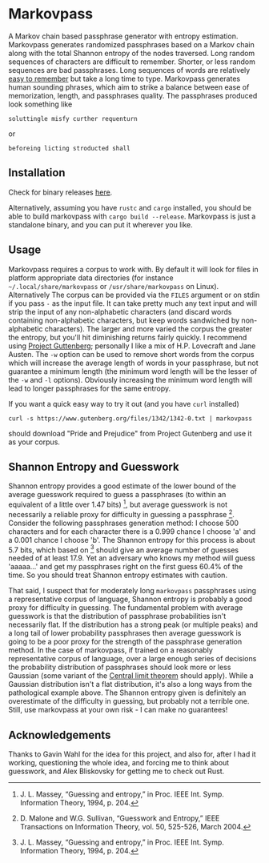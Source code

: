 Markovpass
==========

A Markov chain based passphrase generator with entropy estimation.
Markovpass generates randomized passphrases based on a Markov chain along
with the total Shannon entropy of the nodes traversed. Long random sequences of
characters are difficult to remember. Shorter, or less random sequences are bad
passphrases. Long sequences of words are relatively [easy to
remember](https://xkcd.com/936/) but take a long time to type.  Markovpass
generates human sounding phrases, which aim to strike a balance between ease of
memorization, length, and passphrases quality. The passphrases produced look
something like

    soluttingle misfy curther requenturn

or

    beforeing licting stroducted shall

Installation
------------

Check for binary releases
[here](https://github.com/julianandrews/markovpass/releases/).

Alternatively, assuming you have `rustc` and `cargo` installed, you should be
able to build markovpass with `cargo build --release`. Markovpass
is just a standalone binary, and you can put it wherever you like.

Usage
-----

Markovpass requires a corpus to work with. By default it will look for files in
platform appropriate data directories (for instance `~/.local/share/markovpass`
or `/usr/share/markovpass` on Linux). Alternatively The corpus can be provided
via the `FILES` argument or on stdin if you pass `-` as the input file. It can
take pretty much any text input and will strip the input of any non-alphabetic
characters (and discard words containing non-alphabetic characters, but keep
words sandwiched by non-alphabetic characters). The larger and more varied the
corpus the greater the entropy, but you'll hit diminishing returns fairly
quickly. I recommend using [Project Guttenberg](https://www.gutenberg.org/);
personally I like a mix of H.P. Lovecraft and Jane Austen. The `-w` option can
be used to remove short words from the corpus which will increase the average
length of words in your passphrase, but not guarantee a minimum length (the
minimum word length will be the lesser of the `-w` and `-l` options). Obviously
increasing the minimum word length will lead to longer passphrases for the same
entropy.

If you want a quick easy way to try it out (and you have `curl` installed)

    curl -s https://www.gutenberg.org/files/1342/1342-0.txt | markovpass

should download "Pride and Prejudice" from Project Gutenberg and use it as
your corpus.

Shannon Entropy and Guesswork
-----------------------------

Shannon entropy provides a good estimate of the lower bound of the average
guesswork required to guess a passphrases (to within an equivalent of a little
over 1.47 bits) [^1], but average guesswork is not necessarily a reliable proxy
for difficulty in guessing a passphrase [^2]. Consider the following
passphrases generation method: I choose 500 characters and for each character
there is a 0.999 chance I choose 'a' and a 0.001 chance I choose 'b'. The
Shannon entropy for this process is about 5.7 bits, which based on [^1] should
give an average number of guesses needed of at least 17.9. Yet an adversary who
knows my method will guess 'aaaaa...' and get my passphrases right on the first
guess 60.4% of the time. So you should treat Shannon entropy estimates with
caution.

That said, I suspect that for moderately long `markovpass` passphrases using
a representative corpus of language, Shannon entropy is probably a good proxy
for difficulty in guessing. The fundamental problem with average guesswork is
that the distribution of passphrase probabilities isn't necessarily flat. If
the distribution has a strong peak (or multiple peaks) and a long tail of lower
probability passphrases then average guesswork is going to be a poor proxy for
the strength of the passphrase generation method. In the case of
markovpass, if trained on a reasonably representative corpus of language,
over a large enough series of decisions the probability distribution of
passphrases should look more or less Gaussian (some variant of the [Central
limit theorem](https://en.wikipedia.org/wiki/Central_limit_theorem) should
apply). While a Gaussian distribution isn't a flat distribution, it's also a
long ways from the pathological example above. The Shannon entropy given is
definitely an overestimate of the difficulty in guessing, but probably not a
terrible one. Still, use markovpass at your own risk - I can make no
guarantees!

[^1]: J. L. Massey, “Guessing and entropy,” in Proc. IEEE Int. Symp. Information
    Theory, 1994, p. 204.
[^2]: D. Malone and W.G. Sullivan, “Guesswork and Entropy,” IEEE Transactions
    on Information Theory, vol. 50, 525-526, March 2004.

Acknowledgements
----------------

Thanks to Gavin Wahl for the idea for this project, and also for, after I had
it working, questioning the whole idea, and forcing me to think about
guesswork, and Alex Bliskovsky for getting me to check out Rust.
